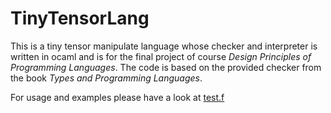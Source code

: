# TinyTensorLang
This is a tiny tensor manipulate language whose checker and interpreter is written in ocaml and is for the final project of course *Design Principles of Programming Languages*.
The code is based on the provided checker from the book *Types and Programming Languages*.

For usage and examples please have a look at [test.f](test.f)
